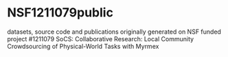 # NSF1211079public
datasets, source code and publications originally generated on NSF funded project #1211079 SoCS: Collaborative Research: Local Community Crowdsourcing of Physical-World Tasks with Myrmex
